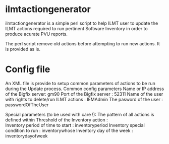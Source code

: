 # ilmtactiongenerator
ilmtactiongenerator is a simple perl script to help ILMT user to update the ILMT actions required to run pertinent Software Inventory in order to produce acurate PVU reports.

The perl script remove old actions before attempting to run new actions.
It is provided as is.
# Config file
An XML file is provide to setup common parameters of actions to be run during the Update process.
Common config parameters
Name or IP address of the Bigfix server: <server>gm90</server>
Port of the Bigfix server : <port>52311</port>
Name of the user with rights to delete/run ILMT actions : <besuser>IEMAdmin</besuser>
The pasword of the user : <bespassword>passwordOfTheUser</bespassword>

Special parameters (to be used with care !):
The pattern of all actions is defined within <actionsettingspattern>
  Threshold of the Inventory action : <inventorycputhreshold>  
  Inventory period of time to start : inventoryperiod
  Inventory special condition to run : inventorywhose
  Inventory day of the week : inventorydayofweek
